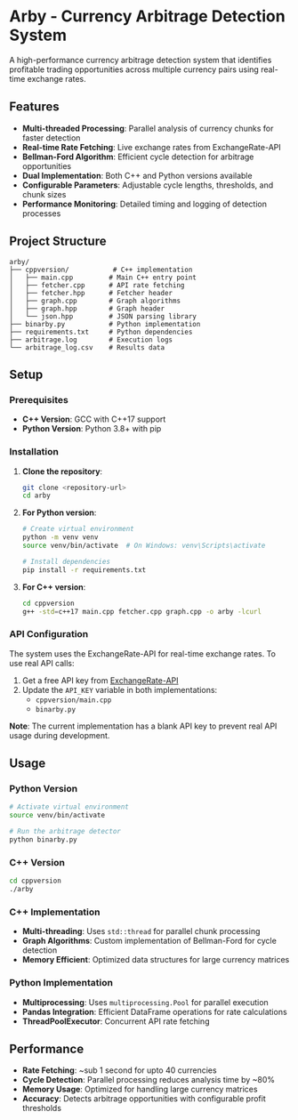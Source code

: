# Arby - Currency Arbitrage Detection System

A high-performance currency arbitrage detection system that identifies profitable trading opportunities across multiple currency pairs using real-time exchange rates.

## Features

- **Multi-threaded Processing**: Parallel analysis of currency chunks for faster detection
- **Real-time Rate Fetching**: Live exchange rates from ExchangeRate-API
- **Bellman-Ford Algorithm**: Efficient cycle detection for arbitrage opportunities
- **Dual Implementation**: Both C++ and Python versions available
- **Configurable Parameters**: Adjustable cycle lengths, thresholds, and chunk sizes
- **Performance Monitoring**: Detailed timing and logging of detection processes

## Project Structure

```
arby/
├── cppversion/           # C++ implementation
│   ├── main.cpp         # Main C++ entry point
│   ├── fetcher.cpp      # API rate fetching
│   ├── fetcher.hpp      # Fetcher header
│   ├── graph.cpp        # Graph algorithms
│   ├── graph.hpp        # Graph header
│   └── json.hpp         # JSON parsing library
├── binarby.py           # Python implementation
├── requirements.txt     # Python dependencies
├── arbitrage.log        # Execution logs
└── arbitrage_log.csv    # Results data
```

##  Setup

### Prerequisites

- **C++ Version**: GCC with C++17 support
- **Python Version**: Python 3.8+ with pip

### Installation

1. **Clone the repository**:
   ```bash
   git clone <repository-url>
   cd arby
   ```

2. **For Python version**:
   ```bash
   # Create virtual environment
   python -m venv venv
   source venv/bin/activate  # On Windows: venv\Scripts\activate
   
   # Install dependencies
   pip install -r requirements.txt
   ```

3. **For C++ version**:
   ```bash
   cd cppversion
   g++ -std=c++17 main.cpp fetcher.cpp graph.cpp -o arby -lcurl
   ```

### API Configuration

The system uses the ExchangeRate-API for real-time exchange rates. To use real API calls:

1. Get a free API key from [ExchangeRate-API](https://www.exchangerate-api.com/)
2. Update the `API_KEY` variable in both implementations:
   - `cppversion/main.cpp` 
   - `binarby.py` 

**Note**: The current implementation has a blank API key to prevent real API usage during development.

##  Usage

### Python Version

```bash
# Activate virtual environment
source venv/bin/activate

# Run the arbitrage detector
python binarby.py
```

### C++ Version

```bash
cd cppversion
./arby
```



### C++ Implementation
- **Multi-threading**: Uses `std::thread` for parallel chunk processing
- **Graph Algorithms**: Custom implementation of Bellman-Ford for cycle detection
- **Memory Efficient**: Optimized data structures for large currency matrices

### Python Implementation
- **Multiprocessing**: Uses `multiprocessing.Pool` for parallel execution
- **Pandas Integration**: Efficient DataFrame operations for rate calculations
- **ThreadPoolExecutor**: Concurrent API rate fetching

## Performance

- **Rate Fetching**: ~sub 1 second for upto 40 currencies
- **Cycle Detection**: Parallel processing reduces analysis time by ~80%
- **Memory Usage**: Optimized for handling large currency matrices
- **Accuracy**: Detects arbitrage opportunities with configurable profit thresholds






